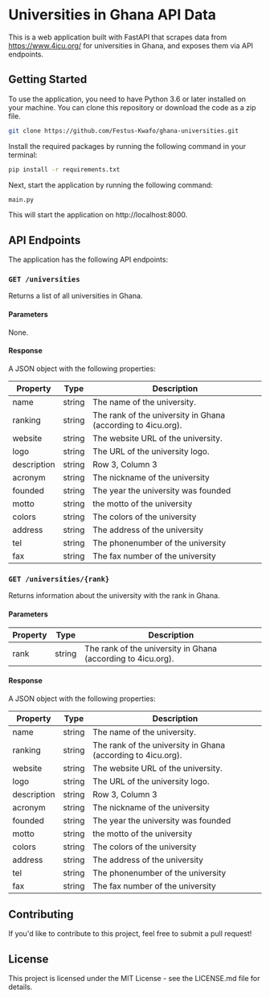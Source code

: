 # Universities in Ghana API Data
This is a web application built with FastAPI that scrapes data from https://www.4icu.org/ for universities in Ghana, and exposes them via API endpoints.

## Getting Started
To use the application, you need to have Python 3.6 or later installed on your machine. You can clone this repository or download the code as a zip file.

```bash
git clone https://github.com/Festus-Kwafo/ghana-universities.git
```

Install the required packages by running the following command in your terminal:

```bash
pip install -r requirements.txt
```
Next, start the application by running the following command:
```bash
main.py 
```

This will start the application on http://localhost:8000.

## API Endpoints
The application has the following API endpoints:

### `GET /universities`
Returns a list of all universities in Ghana.
#### Parameters
None.

#### Response
A JSON object with the following properties:

| Property    | Type   | Description                                                  |
|-------------|--------|--------------------------------------------------------------|
| name        | string | The name of the university.                                  |
| ranking     | string | The rank of the university in Ghana (according to 4icu.org). |
| website     | string | The website URL of the university.                           |
| logo        | string | The  URL of the university logo.                             |
| description | string | Row 3, Column 3                                              |
| acronym     | string | The nickname of the university                               |
| founded     | string | The year the university was founded                          |
| motto       | string | the motto of the university                                  |
| colors      | string | The colors of the university                                 |
| address     | string | The address of the university                                |
| tel         | string | The phonenumber of the university                            |
| fax         | string | The fax number of the university                             |
### `GET /universities/{rank}`
Returns information about the university with the rank in Ghana.
#### Parameters
| Property | Type   | Description                                                  |
|----------|--------|--------------------------------------------------------------|
| rank     | string | The rank of the university in Ghana (according to 4icu.org). |
#### Response
A JSON object with the following properties:

| Property    | Type   | Description                                                  |
|-------------|--------|--------------------------------------------------------------|
| name        | string | The name of the university.                                  |
| ranking     | string | The rank of the university in Ghana (according to 4icu.org). |
| website     | string | The website URL of the university.                           |
| logo        | string | The  URL of the university logo.                             |
| description | string | Row 3, Column 3                                              |
| acronym     | string | The nickname of the university                               |
| founded     | string | The year the university was founded                          |
| motto       | string | the motto of the university                                  |
| colors      | string | The colors of the university                                 |
| address     | string | The address of the university                                |
| tel         | string | The phonenumber of the university                            |
| fax         | string | The fax number of the university                             |
## Contributing
If you'd like to contribute to this project, feel free to submit a pull request!

## License
This project is licensed under the MIT License - see the LICENSE.md file for details.